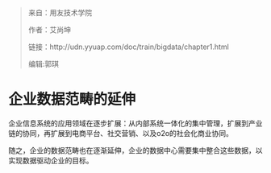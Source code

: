 > 来自：用友技术学院
> 
> 作者：艾尚坤
> 
> 链接：http:\/\/udn.yyuap.com\/doc\/train\/bigdata\/chapter1.html
> 
> 编辑:郭琪

# 企业数据范畴的延伸

企业信息系统的应用领域在逐步扩展：从内部系统一体化的集中管理，扩展到产业链的协同，再扩展到电商平台、社交营销、以及o2o的社会化商业协同。

随之，企业的数据范畴也在逐渐延伸，企业的数据中心需要集中整合这些数据，以实现数据驱动企业的目标。

